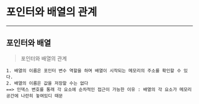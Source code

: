 # 포인터와 배열의 관계
---
포인터와 배열
---
> 포인터와 배열의 관계<br>
```
1. 배열의 이름은 포인터 변수 역할을 하며 배열이 시작되는 메모리의 주소를 확인할 수 있다.
2. 배열의 이름은 값을 저장할 수는 없다
==> 인덱스 변호를 통래 각 요소에 순차적인 접근이 가능한 이유 : 배열의 각 요소가 메모리 공간에 나란히 놓여있디 때문
```
